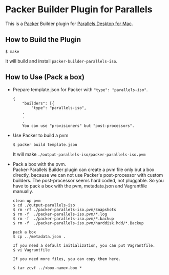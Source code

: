 # Packer Builder Plugin for Parallels

This is a [Packer](http://www.packer.io/) Builder plugin for [Parallels Desktop for Mac](http://www.parallels.com/products/desktop/).

## How to Build the Plugin

	$ make

It will build and install `packer-builder-parallels-iso`.

## How to Use (Pack a box)

- Prepare template.json for Packer with `"type": "parallels-iso"`.

	```
	{
		"builders": [{
			"type": "parallels-iso",
		.
		.
		.
		You can use "provisioners" but "post-processors".
	```

- Use Packer to build a pvm

	`$ packer build template.json`

	It will make `./output-parallels-iso/packer-parallels-iso.pvm`

- Pack a box with the pvm.  
	Packer-Parallels Builder plugin can create a pvm file only but a box directly, because we can not use Packer's post-processor with custom builders. The post-processor seems hard coded, not pluggable.
So you have to pack a box with the pvm, metadata.json and Vagrantfile manually.

	```
	clean up pvm
	$ cd ./output-parallels-iso
	$ rm -rf ./packer-parallels-iso.pvm/Snapshots
	$ rm -f  ./packer-parallels-iso.pvm/*.log
	$ rm -f  ./packer-parallels-iso.pvm/*.backup
	$ rm -f  ./packer-parallels-iso.pvm/harddisk.hdd/*.Backup

	pack a box
	$ cp ../metadata.json .

	If you need a default initialization, you can put Vagrantfile.
	$ vi Vagrantfile

	If you need more files, you can copy them here.

	$ tar zcvf ../<box-name>.box *
	```
